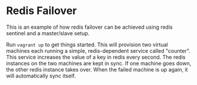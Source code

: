 Redis Failover
==============

This is an example of how redis failover can be achieved using redis
sentinel and a master/slave setup.

Run `vagrant up` to get things started. This will provision two
virtual machines each running a simple, redis-dependent service called
"counter". This service increases the value of a key in redis every
second. The redis instances on the two machines are kept in sync. If
one machine goes down, the other redis instance takes over. When the
failed machine is up again, it will automatically sync itself.
